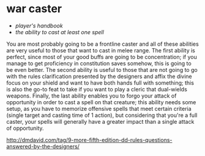 # <navy>war caster</navy>

- *player's handbook*
- *the ability to cast at least one spell*

You are most probably going to be a frontline caster and all of these abilities are very useful to those that want to cast in melee range. The first ability is perfect, since most of your good buffs are going to be concentration; if you manage to get proficiency in constitution saves somehow, this is going to be even better. The second ability is useful to those that are not going to go with the rules clarification presented by the designers and affix the divine focus on your shield and want to have both hands full with something; this is also the go-to feat to take if you want to play a cleric that dual-wields weapons. Finally, the last ability enables you to forgo your attack of opportunity in order to cast a spell on that creature; this ability needs some setup, as you have to memorize offensive spells that meet certain criteria (single target and casting time of 1 action), but considering that you're a full caster, your spells will generally have a greater impact than a single attack of opportunity.

http://dmdavid.com/tag/9-more-fifth-edition-dd-rules-questions-answered-by-the-designers/
